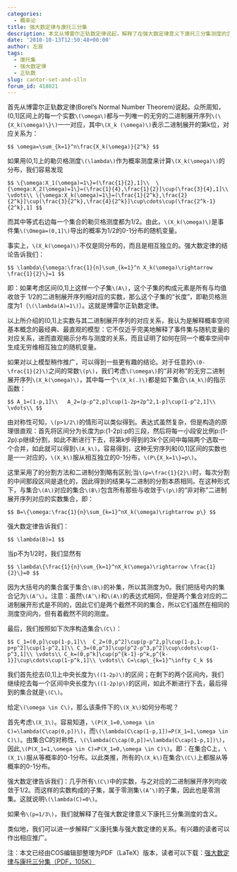 ```yaml
---
categories:
  - 概率论
title: 强大数定律与康托三分集
description: 本文从博雷尔正轨数定律说起，解释了在强大数定律意义下康托三分集测度的含义。
date: '2010-10-13T12:50:48+00:00'
author: 左辰
tags:
  - 康托集
  - 强大数定律
  - 正轨数
slug: cantor-set-and-slln
forum_id: 418821
---
```


首先从博雷尔正轨数定律(Borel’s Normal Number Theorem)说起。众所周知，(0,1]区间上的每一个实数`\(\omega\)`都与一列唯一的无穷的二进制展开序列`\(\{X_k(\omega)\}\)`一一对应，其中`\(X_k (\omega)\)`表示二进制展开的第k位，对应关系为：

  `$$ \omega=\sum_{k=1}^n\frac{X_k(\omega)}{2^k} $$`

如果用(0,1]上的勒贝格测度`\(\lambda\)`作为概率测度来计算`\(X_k(\omega)\)`的分布，我们容易发现

`$$ \{\omega:X_1(\omega)=1\}=(\frac{1}{2},1]\\ 
\{\omega:X_2(\omega)=1\}=(\frac{1}{4},\frac{1}{2}]\cup(\frac{3}{4},1]\\
\vdots\\
\{\omega:X_k(\omega)=1\}=(\frac{1}{2^k},\frac{2}{2^k}]\cup(\frac{3}{2^k},\frac{4}{2^k}]\cup\cdots\cup(\frac{2^k-1}{2^k},1] $$`

而其中等式右边每一个集合的勒贝格测度都为1/2。由此，`\(X_k(\omega)\)`是事件集`\(\Omega=(0,1]\)`导出的概率为1/2的0-1分布的随机变量。

事实上，`\(X_k(\omega)\)`不仅是同分布的，而且是相互独立的。强大数定律的结论告诉我们：

  `$$ \lambda\{\omega:\frac{1}{n}\sum_{k=1}^n X_k(\omega)\rightarrow \frac{1}{2}\}=1 $$`

即：如果考虑区间(0,1]上这样一个子集`\(A\)`，这个子集的构成元素是所有与均值收敛于 1/2的二进制展开序列相对应的实数，那么这个子集的“长度”，即勒贝格测度为1（`\(\lambda(A)=1\)`）。这就是博雷尔正轨数定律。

以上所介绍的(0,1]上实数与其二进制展开序列的对应关系，我认为是解释概率空间基本概念的最经典、最直观的模型：它不仅近乎完美地解释了事件集与随机变量的对应关系，进而直观揭示分布与测度的关系，而且证明了如何在同一个概率空间中生成无穷维相互独立的随机变量。

如果对以上模型稍作推广，可以得到一些更有趣的结论。对于任意的`\(0-\frac{1}{2}\)`之间的常数`\(p\)`，我们考虑`\(\omega\)`的“非对称”的无穷二进制展开序列`\(X_k(\omega)\)`，其中每一个`\(X_k(.)\)`都是如下集合`\(A_k\)`的指示函数：

`$$ A_1=(1-p,1]\\  
A_2=(p-p^2,p]\cup(1-2p+2p^2,1-p]\cup(1-p^2,1]\\
\vdots\\ $$`

由对称性可知，`\(p>1/2\)`的情形可以类似得到。表达式虽然复杂，但是构造的原理很直观：首先将区间分为长度为p:(1-2p):p的三段，然后将每一小段安比例p:(1-2p):p继续分割，如此不断进行下去，将第k步得到的3k个区间中每隔两个选取一个合并，如此就可以得到`\(A_k\)`。容易得到，这种无穷序列和(0,1]区间的实数也是一一对应的，`\(X_k\)`服从相互独立的0-1分布，`\(P\{X_k=1\}=p\)`。

这里采用了的分割方法和二进制分割略有区别;当`\(p=\frac{1}{2}\)`时，每次分割的中间那段区间是退化的，因此得到的结果与二进制的分割本质相同。在这种形式下，与集合`\(A\)`对应的集合`\(B\)`包含所有那些与收敛于`\(p\)`的“非对称”二进制展开序列对应的实数集合，即：

  `$$ B=\{\omega:\frac{1}{n}\sum_{k=1}^nX_k(\omega)\rightarrow p\} $$`

强大数定律告诉我们：

  `$$ \lambda(B)=1 $$`

当p不为1/2时，我们显然有

  `$$ \lambda\{\frac{1}{n}\sum_{k=1}^nX_k(\omega)\rightarrow \frac{1}{2}\}=0 $$`

因为大括号内的集合属于集合`\(B\)`的补集，所以其测度为0。我们把括号内的集合记为`\(A’\)`。注意：虽然`\(A’\)`和`\(A\)`的表达式相同，但是两个集合对应的二进制展开形式是不同的，因此它们是两个截然不同的集合，所以它们虽然在相同的测度空间内，但有着截然不同的测度。

最后，我们按照如下次序构造集合`\(C\)`：

`$$ C_1=(0,p]\cup(1-p,1]\\ 
C_2=(0,p^2]\cup(p-p^2,p]\cup(1-p,1-p+p^2]\cup(1-p^2,1]\\
C_3=(0,p^3]\cup(p^2-p^3,p^2]\cup\cdots\cup(1-p^3,1]\\
\vdots\\
C_k=(0,p^k]\cup(p^{k-1}-p^k,p^{k-1}]\cup\cdots\cup(1-p^k,1]\\
\vdots\\
C=\cap\_{k=1}^\infty C_k $$`

我们首先挖去(0,1]上中央长度为`\((1-2p)\)`的区间；在剩下的两个区间内，我们继续挖去每一个区间中央长度为`\((1-2p)p\)`的区间，如此不断进行下去，最后得到的集合就是`\(C\)`。

给定`\(\omega \in C\)`，那么该条件下的`\(X_k\)`如何分布呢？

首先考虑`\(X_1\)`。容易知道，`\(P(X_1=0,\omega \in C)=\lambda(C\cap(0,p])\)`，而`\(\lambda(C\cap(1-p,1])=P(X_1=1,\omega \in C)\)`。由集合C的对称性，`\(\lambda(C\cap(0,p])=\lambda(C\cap(1-p,1])\)`，因此,`\(P(X_1=1,\omega \in C)=P(X_1=0,\omega \in C)\)`。即：在集合C上，`\(X_1\)`服从等概率的0-1分布。以此类推，所有的`\(X_k\)`在集合`\(C\)`上都服从等概率的0-1分布。

强大数定律告诉我们：几乎所有`\(C\)`中的实数，与之对应的二进制展开序列均收敛于1/2。而这样的实数构成的子集，属于零测集`\(A’\)`的子集，因此也是零测集。这就说明`\(\lambda(C)=0\)`。

如果令`\(p=1/3\)`，我们就解释了在强大数定律意义下康托三分集测度的含义。

类似地，我们可以进一步解释广义康托集与强大数定律的关系。有兴趣的读者可以作出相应推广。

注：本文已经由COS编辑部整理为PDF（LaTeX）版本，读者可以下载：[强大数定律与康托三分集（PDF，105K）](https://uploads.cosx.org/2010/10/强大数定律与康托三分集.pdf)
